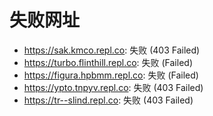 # 失败网址
- https://sak.kmco.repl.co: 失败 (403
Failed)
- https://turbo.flinthill.repl.co: 失败 (Failed)
- https://figura.hpbmm.repl.co: 失败 (Failed)
- https://ypto.tnpyv.repl.co: 失败 (403
Failed)
- https://tr--slind.repl.co: 失败 (403
Failed)
